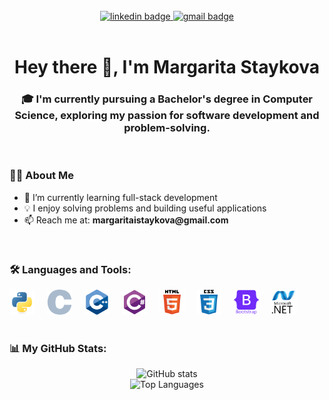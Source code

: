 <br />
<div align="center">
  <!-- Replace href links with your actual profiles -->
  <a href="https://www.linkedin.com/in/your-linkedin">
    <img src="https://img.shields.io/static/v1?message=LinkedIn&logo=linkedin&label=&color=0077B5&logoColor=white&labelColor=&style=for-the-badge" height="25" alt="linkedin badge" />
  </a>
  <a href="mailto:margaritaistaykova@gmail.com">
    <img src="https://img.shields.io/static/v1?message=Gmail&logo=gmail&label=&color=D14836&logoColor=white&labelColor=&style=for-the-badge" height="25" alt="gmail badge" />
  </a>
</div>

<br />

<h1 align="center">Hey there 👋, I'm Margarita Staykova</h1>

<h3 align="center">🎓 I'm currently pursuing a Bachelor's degree in Computer Science, exploring my passion for software development and problem-solving.</h3>

<br />

<h3 align="left">👩‍💻 About Me</h3>

<ul>
  <li>🔭 I’m currently learning full-stack development</li>
  <li>💡 I enjoy solving problems and building useful applications</li>
  <li>📫 Reach me at: <strong>margaritaistaykova@gmail.com</strong></li>
</ul>

<br />

<h3 align="left">🛠 Languages and Tools:</h3>

<div align="left">
  <img src="https://raw.githubusercontent.com/devicons/devicon/master/icons/python/python-original.svg" height="40" alt="python logo" />
  <img width="12" />
  <img src="https://raw.githubusercontent.com/devicons/devicon/master/icons/c/c-original.svg" height="40" alt="c logo" />
  <img width="12" />
  <img src="https://raw.githubusercontent.com/devicons/devicon/master/icons/cplusplus/cplusplus-original.svg" height="40" alt="cplusplus logo" />
  <img width="12" />
  <img src="https://raw.githubusercontent.com/devicons/devicon/master/icons/csharp/csharp-original.svg" height="40" alt="csharp logo" />
  <img width="12" />
  <img src="https://raw.githubusercontent.com/devicons/devicon/master/icons/html5/html5-original-wordmark.svg" height="40" alt="html5 logo" />
  <img width="12" />
  <img src="https://raw.githubusercontent.com/devicons/devicon/master/icons/css3/css3-original-wordmark.svg" height="40" alt="css3 logo" />
  <img width="12" />
  <img src="https://raw.githubusercontent.com/devicons/devicon/master/icons/bootstrap/bootstrap-plain-wordmark.svg" height="40" alt="bootstrap logo" />
  <img width="12" />
  <img src="https://raw.githubusercontent.com/devicons/devicon/master/icons/dot-net/dot-net-original-wordmark.svg" height="40" alt="dotnet logo" />
</div>

<br />

<h3 align="left">📊 My GitHub Stats:</h3>

<div align="center">
  <img src="https://github-readme-stats.vercel.app/api?username=margarita702&show_icons=true&locale=en&theme=default" height="180" alt="GitHub stats" />
  <br />
  <img src="https://github-readme-stats.vercel.app/api/top-langs?username=margarita702&show_icons=true&locale=en&layout=compact&theme=default" height="130" alt="Top Languages" />
</div>

<br />
